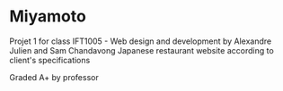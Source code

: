 # Miyamoto
Projet 1 for class IFT1005 - Web design and development by Alexandre Julien and Sam Chandavong
Japanese restaurant website according to client's specifications

Graded A+ by professor

